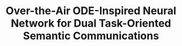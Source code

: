 ---
authors:
  - name: Mengbing Liu
    url: https://liumengbing.com/
  - name: Jiancheng An
    url: ""
  - name: Chongwen Huang
    url: "" 
  - name: Chau Yuen
    url: ""  

published_place: IEEE Transactions on Cognitive Communications and Networking (TCCN)
published_year: 2025
published_month: 5
tags:
    - Reconfigurable intelligent surface
    - Over-the-air Computation

paper_id: ""
title: Over-the-Air ODE-Inspired Neural Network for Dual Task-Oriented Semantic Communications
slug: Over-the-Air-ODE-Inspired-Neural-Network-for-Dual-Task-Oriented-Semantic-Communications
featured: true
bibtex:
  |-
      @article{liu2025air,
      author = {Liu, Mengbing and An, Jiancheng and Chongwen, Huang and Yuen, Chau},
      title = {Over-the-Air ODE-Inspired Neural Network for Dual Task-Oriented Semantic Communications},
      journal={IEEE Transaction on on Cognitive Communications and Networkingn (TCCN)},
      year = {2025}
      }
homepage: https://ieeexplore.ieee.org/document/11003068
links:
  # - name: IEEE Xplore
  #   url: https://ieeexplore.ieee.org/document/11003068
  - name: arXiv
    url: https://arxiv.org/abs/2505.04970
  # - name: video
  #   url: https://www.youtube.com/watch?v=V1KU6V49UKI
  # - name: code
  #   url: https://github.com/LiXin97/Co-Planar-Parametrization-VIO
og_image: /pubs/IROS-2020/IROS2020.png
---
